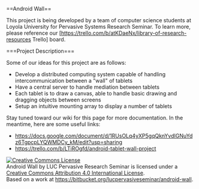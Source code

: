 ==Android Wall==

This project is being developed by a team of computer science students at Loyola University for Pervasive Systems Research Seminar. To learn more, please reference our [https://trello.com/b/atKDaeNx/library-of-research-resources Trello] board.

===Project Description===

Some of our ideas for this project are as follows:
* Develop a distributed computing system capable of handling intercommunication between a "wall" of tablets
* Have a central server to handle mediation between tablets
* Each tablet is to draw a canvas, able to handle basic drawing and dragging objects between screens
* Setup an intuitive mounting array to display a number of tablets

Stay tuned toward our wiki for this page for more documentation. In the meantime, here are some useful links:

* https://docs.google.com/document/d/1RUsOLq4yXP5gqQknYvdIGNuYdz6TgpcpLYQWMDCy_kM/edit?usp=sharing
* https://trello.com/b/LTiROgfd/android-tablet-wall-project

<a rel="license" href="http://creativecommons.org/licenses/by/4.0/"><img alt="Creative Commons License" style="border-width:0" src="http://i.creativecommons.org/l/by/4.0/88x31.png" /></a><br /><span xmlns:dct="http://purl.org/dc/terms/" property="dct:title">Android Wall</span> by <span xmlns:cc="http://creativecommons.org/ns#" property="cc:attributionName">LUC Pervasive Research Seminar</span> is licensed under a <a rel="license" href="http://creativecommons.org/licenses/by/4.0/">Creative Commons Attribution 4.0 International License</a>.<br />Based on a work at <a xmlns:dct="http://purl.org/dc/terms/" href="https://bitbucket.org/lucpervasiveseminar/android-wall" rel="dct:source">https://bitbucket.org/lucpervasiveseminar/android-wall</a>.
